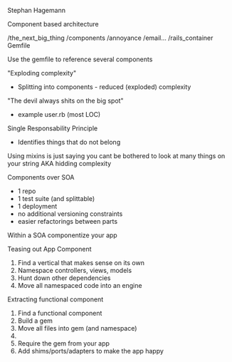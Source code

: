 Stephan Hagemann

Component based architecture

/the_next_big_thing
  /components
    /annoyance
    /email...
  /rails_container
  Gemfile

Use the gemfile to reference several components

"Exploding complexity"
- Splitting into components - reduced (exploded) complexity

"The devil always shits on the big spot"
- example user.rb (most LOC)

Single Responsability Principle
- Identifies things that do not belong

Using mixins is just saying you cant be bothered
to look at many things on your string AKA hidding complexity

Components over SOA
- 1 repo
- 1 test suite (and splittable)
- 1 deployment
- no additional versioning constraints
- easier refactorings between parts

Within a SOA componentize your app

Teasing out App Component
1. Find a vertical that makes sense on its own
2. Namespace controllers, views, models
3. Hunt down other dependencies
4. Move all namespaced code into an engine

Extracting functional component
1. Find a functional component 
2. Build a gem
3. Move all files into gem (and namespace)
4. 
5. Require the gem from your app
6. Add shims/ports/adapters to make the app happy
